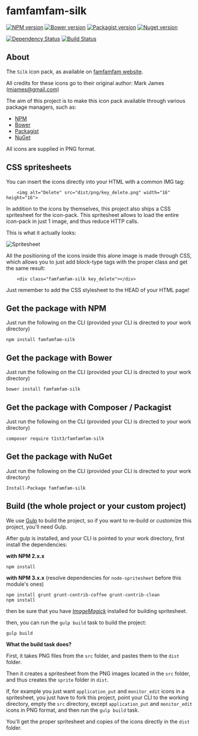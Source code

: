 famfamfam-silk
===============

[![NPM version](https://img.shields.io/npm/v/famfamfam-silk.svg)](https://www.npmjs.org/package/famfamfam-silk)
[![Bower version](https://img.shields.io/bower/v/famfamfam-silk.svg)](http://bower.io/search/?q=famfamfam-silk)
[![Packagist version](https://img.shields.io/packagist/v/t1st3/famfamfam-silk.svg)](https://packagist.org/packages/t1st3/famfamfam-silk)
[![Nuget version](https://img.shields.io/nuget/v/famfamfam-silk.svg)](https://www.nuget.org/packages/famfamfam-silk/)

[![Dependency Status](https://img.shields.io/david/dev/t1st3/famfamfam-silk.svg)](https://david-dm.org/t1st3/famfamfam-silk)
[![Build Status](https://img.shields.io/travis/t1st3/famfamfam-silk.svg)](https://travis-ci.org/t1st3/famfamfam-silk)




About
----------

The `Silk` icon pack, as available on [famfamfam website](http://www.famfamfam.com/lab/icons/silk/).

All credits for these icons go to their original author: Mark James (mjames@gmail.com)

The aim of this project is to make this icon pack available through various package managers, such as:

- [NPM](https://npmjs.org)
- [Bower](http://bower.io)
- [Packagist](https://packagist.org)
- [NuGet](https://www.nuget.org)


All icons are supplied in PNG format.



CSS spritesheets
----------

You can insert the icons directly into your HTML with a common IMG tag:

```
    <img alt="Delete" src="dist/png/key_delete.png" width="16" height="16">
```


In addition to the icons by themselves, this project also ships a CSS spritesheet for the icon-pack. This spritesheet allows to load the entire icon-pack in just 1 image, and thus reduce HTTP calls.

This is what it actually looks:

![Spritesheet](https://raw.githubusercontent.com/t1st3/famfamfam-silk/master/dist/sprite/famfamfam-silk.png)


All the positioning of the icons inside this alone image is made through CSS, which allows you to just add block-type tags with the proper class and get the same result:

```
    <div class="famfamfam-silk key_delete"></div>
```

Just remember to add the CSS stylesheet to the HEAD of your HTML page!



Get the package with NPM
----------

Just run the following on the CLI (provided your CLI is directed to your work directory)

```
npm install famfamfam-silk
```



Get the package with Bower
----------

Just run the following on the CLI (provided your CLI is directed to your work directory)

```
bower install famfamfam-silk
```


Get the package with Composer / Packagist
----------

Just run the following on the CLI (provided your CLI is directed to your work directory)

```
composer require t1st3/famfamfam-silk
```


Get the package with NuGet
----------

Just run the following on the CLI (provided your CLI is directed to your work directory)

```
Install-Package famfamfam-silk
```


Build (the whole project or your custom project)
----------


We use [Gulp](http://gulpjs.com/) to build the project, so if you want to re-build or customize this project, you'll need Gulp.

After gulp is installed, and your CLI is pointed to your work directory, first install the dependencies:

**with NPM 2.x.x**

```
npm install
```

**with NPM 3.x.x** (resolve dependencies for `node-spritesheet` before this module's ones)

```
npm install grunt grunt-contrib-coffee grunt-contrib-clean
npm install
```

then be sure that you have *[ImageMagick](http://www.imagemagick.org/script/binary-releases.php)* installed for building spritesheet.

then, you can run the `gulp build` task to build the project:


```
gulp build
```


**What the build task does?**

First, it takes PNG files from the `src` folder, and pastes them to the `dist` folder.

Then it creates a spritesheet from the PNG images located in the `src` folder, and thus creates the `sprite` folder in `dist`.

If, for example you just want `application_put` and `monitor_edit` icons in a spritesheet, you just have to fork this project, point your CLI to the working directory, 
empty the `src` directory, except `application_put` and `monitor_edit` icons in PNG format, and then run the `gulp build` task.

You'll get the proper spritesheet and copies of the icons directly in the `dist` folder.
